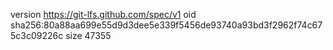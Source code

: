 version https://git-lfs.github.com/spec/v1
oid sha256:80a88aa699e55d9d3dee5e339f5456de93740a93bd3f2962f74c675c3c09226c
size 47355
